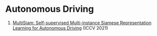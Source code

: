 # Autonomous Driving
1. [MultiSiam: Self-supervised Multi-instance Siamese Representation Learning for Autonomous Driving](https://arxiv.org/abs/2108.12178) (ICCV 2021)
